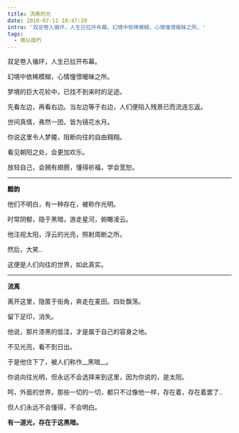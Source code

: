```yaml
---
title: 流离的光
date: 2010-07-11 18:47:29
intro: '双足卷入循环，人生已拉开布幕。幻境中依稀模糊，心情憧憬暧昧之所。'
tags:
  - 难以腐朽
---
```


双足卷入循环，人生已拉开布幕。

幻境中依稀模糊，心情憧憬暧昧之所。

梦境的巨大花轮中，已找不到来时的足迹。

先看左边，再看右边。当左边等于右边，人们便陷入残景已而流连忘返。

世间真情，弗然一团，皆为镜花水月。

你说这里令人梦魇，阻断向往的自由翱翔。

看见朝阳之处，会更加欢乐。

放轻自己，会拥有翅膀，懂得祈福，学会宽恕。

---

__黯韵__

他们不明白，有一种存在，被称作光明。

时常阴郁，隐于黑暗，游走星河，俯瞰凌云。

他注视太阳，浮云的光亮，照射周断之所。

然后，大笑..

这便是人们向往的世界，如此真实。

---

__流离__

离开这里，隐匿于街角，奔走在麦田。四处飘荡。

留下足印，消失。

他说，那片漆黑的低洼，才是属于自己的容身之地。

不见光亮，看不到日出。

于是他住下了，被人们称作__黑暗__。

你说向往光明，但永远不会选择来到这里，因为你说的，是太阳。

呵，外面的世界，那些一切的一切，都只不过像他一样，存在着，存在着罢了..

但人们永远不会懂得，不会明白。

__有一道光，存在于这黑暗。__
